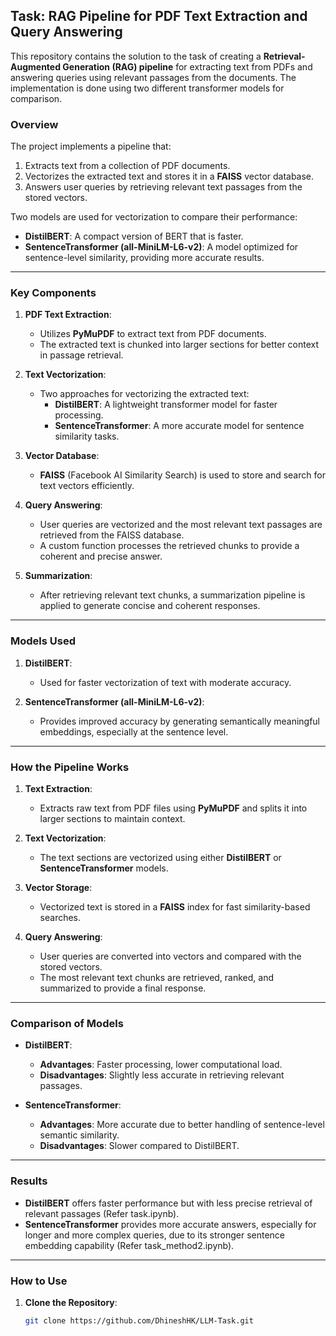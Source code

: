 ## Task: RAG Pipeline for PDF Text Extraction and Query Answering

This repository contains the solution to the task of creating a **Retrieval-Augmented Generation (RAG) pipeline** for extracting text from PDFs and answering queries using relevant passages from the documents. The implementation is done using two different transformer models for comparison.

### Overview

The project implements a pipeline that:
1. Extracts text from a collection of PDF documents.
2. Vectorizes the extracted text and stores it in a **FAISS** vector database.
3. Answers user queries by retrieving relevant text passages from the stored vectors.

Two models are used for vectorization to compare their performance:
- **DistilBERT**: A compact version of BERT that is faster.
- **SentenceTransformer (all-MiniLM-L6-v2)**: A model optimized for sentence-level similarity, providing more accurate results.

---

### Key Components

1. **PDF Text Extraction**:
   - Utilizes **PyMuPDF** to extract text from PDF documents.
   - The extracted text is chunked into larger sections for better context in passage retrieval.

2. **Text Vectorization**:
   - Two approaches for vectorizing the extracted text:
     - **DistilBERT**: A lightweight transformer model for faster processing.
     - **SentenceTransformer**: A more accurate model for sentence similarity tasks.

3. **Vector Database**:
   - **FAISS** (Facebook AI Similarity Search) is used to store and search for text vectors efficiently.

4. **Query Answering**:
   - User queries are vectorized and the most relevant text passages are retrieved from the FAISS database.
   - A custom function processes the retrieved chunks to provide a coherent and precise answer.

5. **Summarization**:
   - After retrieving relevant text chunks, a summarization pipeline is applied to generate concise and coherent responses.

---

### Models Used

1. **DistilBERT**:
   - Used for faster vectorization of text with moderate accuracy.
   
2. **SentenceTransformer (all-MiniLM-L6-v2)**:
   - Provides improved accuracy by generating semantically meaningful embeddings, especially at the sentence level.

---

### How the Pipeline Works

1. **Text Extraction**:
   - Extracts raw text from PDF files using **PyMuPDF** and splits it into larger sections to maintain context.

2. **Text Vectorization**:
   - The text sections are vectorized using either **DistilBERT** or **SentenceTransformer** models.

3. **Vector Storage**:
   - Vectorized text is stored in a **FAISS** index for fast similarity-based searches.

4. **Query Answering**:
   - User queries are converted into vectors and compared with the stored vectors.
   - The most relevant text chunks are retrieved, ranked, and summarized to provide a final response.

---

### Comparison of Models

- **DistilBERT**:
  - **Advantages**: Faster processing, lower computational load.
  - **Disadvantages**: Slightly less accurate in retrieving relevant passages.

- **SentenceTransformer**:
  - **Advantages**: More accurate due to better handling of sentence-level semantic similarity.
  - **Disadvantages**: Slower compared to DistilBERT.

---

### Results

- **DistilBERT** offers faster performance but with less precise retrieval of relevant passages  (Refer task.ipynb).
- **SentenceTransformer** provides more accurate answers, especially for longer and more complex queries, due to its stronger sentence embedding capability (Refer task_method2.ipynb).

---

### How to Use

1. **Clone the Repository**:
   ```bash
   git clone https://github.com/DhineshHK/LLM-Task.git
   
